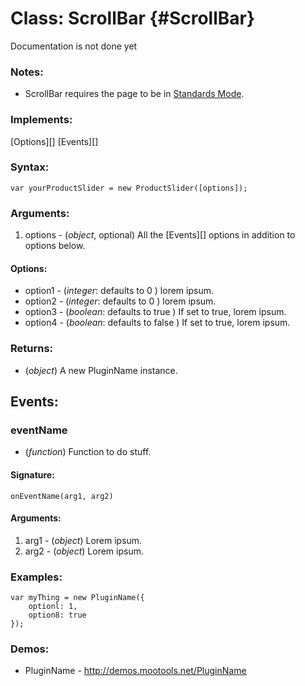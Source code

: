 Class: ScrollBar {#ScrollBar}
===============================

Documentation is not done yet

### Notes:

- ScrollBar requires the page to be in [Standards Mode](http://hsivonen.iki.fi/doctype/).

### Implements:

[Options][]
[Events][]

### Syntax:

	var yourProductSlider = new ProductSlider([options]);

### Arguments:

1. options  - (*object*, optional) All the [Events][] options in addition to options below.

#### Options:

* option1 - (*integer*: defaults to 0     ) lorem ipsum.
* option2 - (*integer*: defaults to 0     ) lorem ipsum.
* option3 - (*boolean*: defaults to true  ) If set to true,  lorem ipsum.
* option4 - (*boolean*: defaults to false ) If set to true,  lorem ipsum.

### Returns:

* (*object*) A new PluginName instance.

## Events:

### eventName

* (*function*) Function to do stuff.

#### Signature:

	onEventName(arg1, arg2)

#### Arguments:

1. arg1 - (*object*) Lorem ipsum.
2. arg2 - (*object*) Lorem ipsum.

### Examples:

	var myThing = new PluginName({
		optionl: 1,
		option8: true
	});

### Demos:

- PluginName - <http://demos.mootools.net/PluginName>
